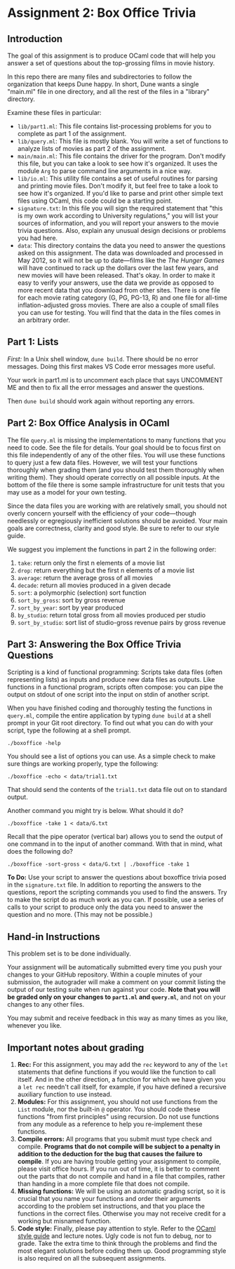 # Assignment 2: Box Office Trivia

## Introduction

The goal of this assignment is to produce OCaml code that will help you answer
a set of questions about the top-grossing films in movie history.

In this repo there are many files and subdirectories to follow
the organization that keeps Dune happy.  In short, Dune wants
a single "main.ml" file in one directory, and all the rest of the
files in a "library" directory.

Examine these files in particular:
- `lib/part1.ml`: This file contains list-processing problems for you to complete as
    part 1 of the assignment.
- `lib/query.ml`: This file is mostly blank. You will write a set of functions to
    analyze lists of movies as part 2 of the assignment.
- `main/main.ml`: This file contains the driver for the program. Don't modify this
    file, but you can take a look to see how it's organized. It uses the module
    `Arg` to parse command line arguments in a nice way.
- `lib/io.ml`: This utility file contains a set of useful routines for parsing and
    printing movie files. Don't modify it, but feel free to take a look to see
    how it's organized. If you'd like to parse and print other simple text files
    using OCaml, this code could be a starting point.
- `signature.txt`: In this file you will sign the required statement that
    "this is my own work according to University regulations," you will list
     your sources of information, and you will report your answers to the
     movie trivia questions.  Also, explain any unusual design decisions or
     problems you had here.
- `data`: This directory contains the data you need to answer the questions
    asked on this assignment. The data was downloaded and processed in May 2012,
    so it will not be up to date&mdash;films like the *The Hunger Games* will
    have continued to rack up the dollars over the last few years, and new
    movies will have been released. That's okay. In order to make it easy to
    verify your answers, use the data we provide as opposed to more recent data
    that you download from other sites. There is one file for each movie rating
    category (G, PG, PG-13, R) and one file for all-time inflation-adjusted
    gross movies. There are also a couple of small files you can use for
    testing. You will find that the data in the files comes in an arbitrary
    order.

## Part 1: Lists

*First:* In a Unix shell window, `dune build`.
There should be no error messages.
Doing this first makes VS Code error messages more useful.

Your work in part1.ml is to uncomment each
place that says UNCOMMENT ME and then
to fix all the error messages and answer the questions.

Then `dune build` should work again without reporting any errors.

## Part 2: Box Office Analysis in OCaml

The file `query.ml` is missing the implementations to many functions that you
need to code. See the file for details. Your goal should be to focus first on
this file independently of any of the other files. You will use these functions
to query just a few data files. However, we will test your functions thoroughly
when grading them (and you should test them thoroughly when writing them). They
should operate correctly on all possible inputs. At the bottom of the file there
is some sample infrastructure for unit tests that you may use as a model for
your own testing.

Since the data files you are working with are relatively small, you should not
overly concern yourself with the efficiency of your code&mdash;though needlessly
or egregiously inefficient solutions should be avoided. Your main goals are
correctness, clarity and good style. Be sure to refer to our style guide.

We suggest you implement the functions in part 2 in the following order:
1. `take`: return only the first n elements of a movie list
2. `drop`: return everything but the first n elements of a movie list
3. `average`: return the average gross of all movies
4. `decade`: return all movies produced in a given decade
5. `sort`: a polymorphic (selection) sort function
6. `sort_by_gross`: sort by gross revenue
7. `sort_by_year`: sort by year produced
8. `by_studio`: return total gross from all movies produced per studio
9. `sort_by_studio`: sort list of studio-gross revenue pairs by gross revenue

## Part 3: Answering the Box Office Trivia Questions

Scripting is a kind of functional programming: Scripts take data files (often
representing lists) as inputs and produce new data files as outputs. Like
functions in a functional program, scripts often compose: you can pipe the
output on stdout of one script into the input on stdin of another script.

When you have finished coding and thoroughly testing the functions in
`query.ml`, compile the entire application by typing `dune build` at a shell
prompt in your Git root directory. To find out what you can do with your script,
type the following at a shell prompt.

```
./boxoffice -help
```

You should see a list of options you can use. As a simple check to make sure
things are working properly, type the following:

```
./boxoffice -echo < data/trial1.txt
```

That should send the contents of the `trial1.txt` data file out on
to standard output. 

Another command you might try is below. What should it do?

```
./boxoffice -take 1 < data/G.txt
```

Recall that the pipe operator (vertical bar) allows you to send the output of
one command in to the input of another command. With that in mind, what does the
following do?

```
./boxoffice -sort-gross < data/G.txt | ./boxoffice -take 1
```

**To Do:** Use your script to answer the questions about boxoffice trivia posed
in the `signature.txt` file. In addition to reporting the answers to the
questions, report the scripting commands you used to find the answers. Try to
make the script do as much work as you can. If possible, use a series of calls
to your script to produce only the data you need to answer the question and no
more. (This may not be possible.)

## Hand-in Instructions

This problem set is to be done individually.

Your assignment will be automatically submitted every time you push your changes
to your GitHub repository. Within a couple minutes of your submission, the
autograder will make a comment on your commit listing the output of our testing
suite when run against your code. **Note that you will be graded only on your
changes to `part1.ml` and `query.ml`**, and not on your changes to any other
files.

You may submit and receive feedback in this way as many times as you like,
whenever you like.

## Important notes about grading

1. **Rec:** For this assignment, you may add the `rec` keyword to any of the
    `let` statements that define functions if you would like the function to
    call itself. And in the other direction, a function for which we have given
    you a `let rec` needn't call itself, for example, if you have defined a
    recursive auxiliary function to use instead.
2. **Modules:** For this assignment, you should not use functions from the
    `List` module, nor the built-in `@` operator. You should code these
    functions "from first principles" using recursion. Do not use functions from
    any module as a reference to help you re-implement these functions.
3. **Compile errors:** All programs that you submit must type check and compile.
    **Programs that do not compile will be subject to a penalty in addition to
    the deduction for the bug that causes the failure to compile**. If you are
    having trouble getting your assignment to compile, please visit office
    hours. If you run out of time, it is better to comment out the parts that do
    not compile and hand in a file that compiles, rather than handing in a more
    complete file that does not compile.
4. **Missing functions:** We will be using an automatic grading script, so it is
    crucial that you name your functions and order their arguments according to
    the problem set instructions, and that you place the functions in the
    correct files. Otherwise you may not receive credit for a working but
    misnamed function.
5. **Code style:** Finally, please pay attention to style. Refer to the
    [OCaml style guide](https://www.cs.princeton.edu/courses/archive/fall22/cos326/style.php)
    and lecture notes. Ugly code is not fun to debug, nor to grade. Take the
    extra time to think through the problems and find the most elegant solutions
    before coding them up. Good programming style is also required on all the
    subsequent assignments.
